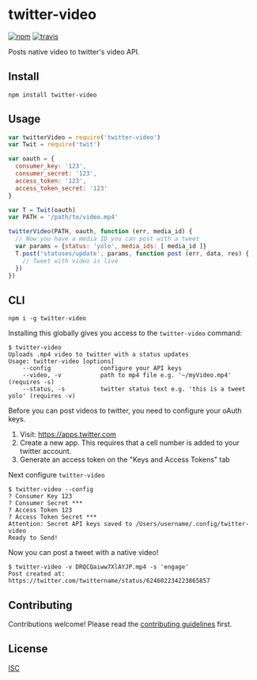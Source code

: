 # twitter-video

[![npm][npm-image]][npm-url]
[![travis][travis-image]][travis-url]

Posts native video to twitter's video API.

## Install

```
npm install twitter-video
```

## Usage

```js
var twitterVideo = require('twitter-video')
var Twit = require('twit')

var oauth = {
  consumer_key: '123',
  consumer_secret: '123',
  access_token: '123',
  access_token_secret: '123'
}

var T = Twit(oauth)
var PATH = '/path/to/video.mp4'

twitterVideo(PATH, oauth, function (err, media_id) {
  // Now you have a media ID you can post with a tweet
  var params = {status: 'yolo', media_ids: [ media_id ]}
  T.post('statuses/update', params, function post (err, data, res) {
    // Tweet with video is live
  })
})
```

## CLI

```
npm i -g twitter-video
```

Installing this globally gives you access to the `twitter-video` command:

```
$ twitter-video
Uploads .mp4 video to twitter with a status updates
Usage: twitter-video [options]
    --config              configure your API keys
    --video, -v           path to mp4 file e.g. '~/myVideo.mp4' (requires -s)
    --status, -s          twitter status text e.g. 'this is a tweet yolo' (requires -v)

```

Before you can post videos to twitter, you need to configure your oAuth keys.

1. Visit: https://apps.twitter.com
2. Create a new app.  This requires that a cell number is added to your twitter account.
3. Generate an access token on the "Keys and Access Tokens" tab

Next configure `twitter-video`

```
$ twitter-video --config
? Consumer Key 123
? Consumer Secret ***
? Access Token 123
? Access Token Secret ***
Attention: Secret API keys saved to /Users/username/.config/twitter-video
Ready to Send!
```

Now you can post a tweet with a native video!

```
$ twitter-video -v DRQCQaiww7XlAYJP.mp4 -s 'engage'
Post created at: https://twitter.com/twittername/status/624602234223865857
```

## Contributing

Contributions welcome! Please read the [contributing guidelines](CONTRIBUTING.md) first.

## License

[ISC](LICENSE.md)


[npm-image]: https://img.shields.io/npm/v/twitter-video.svg?style=flat-square
[npm-url]: https://www.npmjs.com/package/twitter-video
[travis-image]: https://img.shields.io/travis/bcomnes/twitter-video.svg?style=flat-square
[travis-url]: https://travis-ci.org/bcomnes/twitter-video
